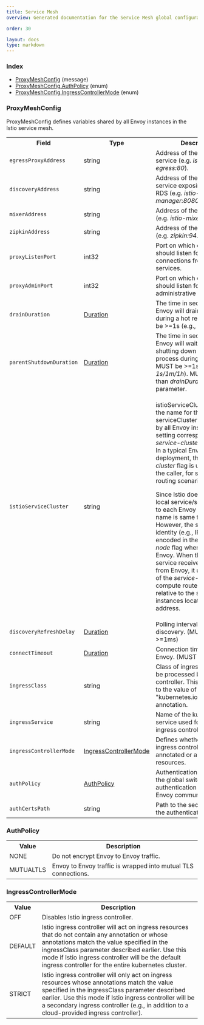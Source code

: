 ```yaml
---
title: Service Mesh
overview: Generated documentation for the Service Mesh global configuration.

order: 30

layout: docs
type: markdown
---
```



<a name="rpcIstio.proxy.v1.configIndex"></a>
### Index

* [ProxyMeshConfig](#istio.proxy.v1.config.ProxyMeshConfig)
(message)
* [ProxyMeshConfig.AuthPolicy](#istio.proxy.v1.config.ProxyMeshConfig.AuthPolicy)
(enum)
* [ProxyMeshConfig.IngressControllerMode](#istio.proxy.v1.config.ProxyMeshConfig.IngressControllerMode)
(enum)

<a name="istio.proxy.v1.config.ProxyMeshConfig"></a>
### ProxyMeshConfig
ProxyMeshConfig defines variables shared by all Envoy instances in the
Istio service mesh.

<table>
 <tr>
  <th>Field</th>
  <th>Type</th>
  <th>Description</th>
 </tr>
<a name="istio.proxy.v1.config.ProxyMeshConfig.egressProxyAddress"></a>
 <tr>
  <td><code>egressProxyAddress</code></td>
  <td>string</td>
  <td>Address of the egress envoy service (e.g. <em>istio-egress:80</em>).</td>
 </tr>
<a name="istio.proxy.v1.config.ProxyMeshConfig.discoveryAddress"></a>
 <tr>
  <td><code>discoveryAddress</code></td>
  <td>string</td>
  <td>Address of the discovery service exposing SDS, CDS, RDS (e.g. <em>istio-manager:8080</em>).</td>
 </tr>
<a name="istio.proxy.v1.config.ProxyMeshConfig.mixerAddress"></a>
 <tr>
  <td><code>mixerAddress</code></td>
  <td>string</td>
  <td>Address of the mixer service (e.g. <em>istio-mixer:9090</em>).</td>
 </tr>
<a name="istio.proxy.v1.config.ProxyMeshConfig.zipkinAddress"></a>
 <tr>
  <td><code>zipkinAddress</code></td>
  <td>string</td>
  <td>Address of the Zipkin service (e.g. <em>zipkin:9411</em>).</td>
 </tr>
<a name="istio.proxy.v1.config.ProxyMeshConfig.proxyListenPort"></a>
 <tr>
  <td><code>proxyListenPort</code></td>
  <td>int32</td>
  <td>Port on which egress envoy should listen for incoming connections from other services.</td>
 </tr>
<a name="istio.proxy.v1.config.ProxyMeshConfig.proxyAdminPort"></a>
 <tr>
  <td><code>proxyAdminPort</code></td>
  <td>int32</td>
  <td>Port on which egress envoy should listen for administrative commands.</td>
 </tr>
<a name="istio.proxy.v1.config.ProxyMeshConfig.drainDuration"></a>
 <tr>
  <td><code>drainDuration</code></td>
  <td><a href="https://developers.google.com/protocol-buffers/docs/reference/google.protobuf#duration">Duration</a></td>
  <td>The time in seconds that Envoy will drain connections during a hot restart. MUST be &gt;=1s (e.g., <em>1s/1m/1h</em>)</td>
 </tr>
<a name="istio.proxy.v1.config.ProxyMeshConfig.parentShutdownDuration"></a>
 <tr>
  <td><code>parentShutdownDuration</code></td>
  <td><a href="https://developers.google.com/protocol-buffers/docs/reference/google.protobuf#duration">Duration</a></td>
  <td>The time in seconds that Envoy will wait before shutting down the parent process during a hot restart. MUST be &gt;=1s (e.g., <em>1s/1m/1h</em>). MUST BE greater than <em>drainDuration</em> parameter.</td>
 </tr>
<a name="istio.proxy.v1.config.ProxyMeshConfig.istioServiceCluster"></a>
 <tr>
  <td><code>istioServiceCluster</code></td>
  <td>string</td>
  <td><p>istioServiceCluster defines the name for the serviceCluster that is shared by all Envoy instances. This setting corresponds to <em>--service-cluster</em> flag in Envoy. In a typical Envoy deployment, the <em>service-cluster</em> flag is used to identify the caller, for source-based routing scenarios.</p><p>Since Istio does not assign a local service/service version to each Envoy instance, the name is same for all of them. However, the source/caller's identity (e.g., IP address) is encoded in the <em>--service-node</em> flag when launching Envoy. When the RDS service receives API calls from Envoy, it uses the value of the <em>service-node</em> flag to compute routes that are relative to the service instances located at that IP address.</p></td>
 </tr>
<a name="istio.proxy.v1.config.ProxyMeshConfig.discoveryRefreshDelay"></a>
 <tr>
  <td><code>discoveryRefreshDelay</code></td>
  <td><a href="https://developers.google.com/protocol-buffers/docs/reference/google.protobuf#duration">Duration</a></td>
  <td>Polling interval for service discovery. (MUST BE &gt;=1ms)</td>
 </tr>
<a name="istio.proxy.v1.config.ProxyMeshConfig.connectTimeout"></a>
 <tr>
  <td><code>connectTimeout</code></td>
  <td><a href="https://developers.google.com/protocol-buffers/docs/reference/google.protobuf#duration">Duration</a></td>
  <td>Connection timeout used by Envoy. (MUST BE &gt;=1ms)</td>
 </tr>
<a name="istio.proxy.v1.config.ProxyMeshConfig.ingressClass"></a>
 <tr>
  <td><code>ingressClass</code></td>
  <td>string</td>
  <td>Class of ingress resources to be processed by Istio ingress controller. This corresponds to the value of "kubernetes.io/ingress.class" annotation.</td>
 </tr>
<a name="istio.proxy.v1.config.ProxyMeshConfig.ingressService"></a>
 <tr>
  <td><code>ingressService</code></td>
  <td>string</td>
  <td>Name of the kubernetes service used for the istio ingress controller.</td>
 </tr>
<a name="istio.proxy.v1.config.ProxyMeshConfig.ingressControllerMode"></a>
 <tr>
  <td><code>ingressControllerMode</code></td>
  <td><a href="#istio.proxy.v1.config.ProxyMeshConfig.IngressControllerMode">IngressControllerMode</a></td>
  <td>Defines whether to use Istio ingress controller for annotated or all ingress resources.</td>
 </tr>
<a name="istio.proxy.v1.config.ProxyMeshConfig.authPolicy"></a>
 <tr>
  <td><code>authPolicy</code></td>
  <td><a href="#istio.proxy.v1.config.ProxyMeshConfig.AuthPolicy">AuthPolicy</a></td>
  <td>Authentication policy defines the global switch to control authentication for Envoy-to-Envoy communication.</td>
 </tr>
<a name="istio.proxy.v1.config.ProxyMeshConfig.authCertsPath"></a>
 <tr>
  <td><code>authCertsPath</code></td>
  <td>string</td>
  <td>Path to the secrets used by the authentication policy.</td>
 </tr>
</table>

<a name="istio.proxy.v1.config.ProxyMeshConfig.AuthPolicy"></a>
### AuthPolicy


<table>
 <tr>
  <th>Value</th>
  <th>Description</th>
 </tr>
<a name="istio.proxy.v1.config.ProxyMeshConfig.AuthPolicy.NONE"></a>
 <tr>
  <td>NONE</td>
  <td>Do not encrypt Envoy to Envoy traffic.</td>
 </tr>
<a name="istio.proxy.v1.config.ProxyMeshConfig.AuthPolicy.MUTUALTLS"></a>
 <tr>
  <td>MUTUALTLS</td>
  <td>Envoy to Envoy traffic is wrapped into mutual TLS connections.</td>
 </tr>
</table>

<a name="istio.proxy.v1.config.ProxyMeshConfig.IngressControllerMode"></a>
### IngressControllerMode


<table>
 <tr>
  <th>Value</th>
  <th>Description</th>
 </tr>
<a name="istio.proxy.v1.config.ProxyMeshConfig.IngressControllerMode.OFF"></a>
 <tr>
  <td>OFF</td>
  <td>Disables Istio ingress controller.</td>
 </tr>
<a name="istio.proxy.v1.config.ProxyMeshConfig.IngressControllerMode.DEFAULT"></a>
 <tr>
  <td>DEFAULT</td>
  <td>Istio ingress controller will act on ingress resources that do not contain any annotation or whose annotations match the value specified in the ingressClass parameter described earlier. Use this mode if Istio ingress controller will be the default ingress controller for the entire kubernetes cluster.</td>
 </tr>
<a name="istio.proxy.v1.config.ProxyMeshConfig.IngressControllerMode.STRICT"></a>
 <tr>
  <td>STRICT</td>
  <td>Istio ingress controller will only act on ingress resources whose annotations match the value specified in the ingressClass parameter described earlier. Use this mode if Istio ingress controller will be a secondary ingress controller (e.g., in addition to a cloud-provided ingress controller).</td>
 </tr>
</table>
